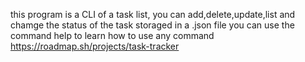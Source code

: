 this program is a CLI of a task list, you can add,delete,update,list and chamge the status of the task storaged in a .json file 
you can use the command help to learn how to use any command
https://roadmap.sh/projects/task-tracker
